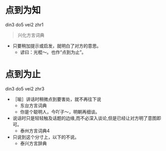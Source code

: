 # 点到为知
din3 do5 vei2 zhr1
> 兴化方言词典
- 只要稍加提示或启发，就明白了对方的意思。
  - 谚曰：光棍～。也作“点到为止”。

# 点到为止
din3 do5 vei2 zhr3
+ ［喻］讲话时稍微点到要害处，就不再往下说
  * 东台方言词典
  - 你是个聪明人，今吖子～，明朝再细谈。
+ 说话时只是轻轻触及话题的边缘,而不必深入谈论,但是已经让对方明了意图即可。
  * 泰州方言词典4
+ 只说到这个分寸上，以下的不说。
  * 泰兴方言辞典
